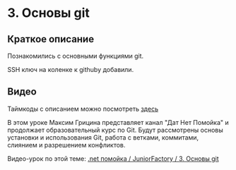 ﻿# 3. Основы git

## Краткое описание

Познакомились с основными функциями git.

SSH ключ на коленке к githubу добавили.

## Видео

Таймкоды с описанием можно посмотреть [здесь](video.md)

В этом уроке Максим Грицина представляет канал "Дат Нет Помойка" и продолжает образовательный курс по Git. 
Будут рассмотрены основы установки и использования Git, работа с ветками, коммитами, слиянием и разрешением конфликтов.

Видео-урок по этой теме: [.net помойка / JuniorFactory / 3. Основы git](https://www.youtube.com/watch?v=e414Uc598W8)
